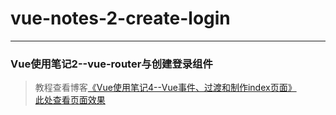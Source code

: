 # vue-notes-2-create-login       
---
### Vue使用笔记2--vue-router与创建登录组件               

> 教程查看博客[《Vue使用笔记4--Vue事件、过渡和制作index页面》](https://godbasin.github.io/2016/09/11/vue-notes-4-fullfill-index/)                       
> [此处查看页面效果](http://o9zkatzym.bkt.clouddn.com/4-fullfill-index/index.html?#!/index)
